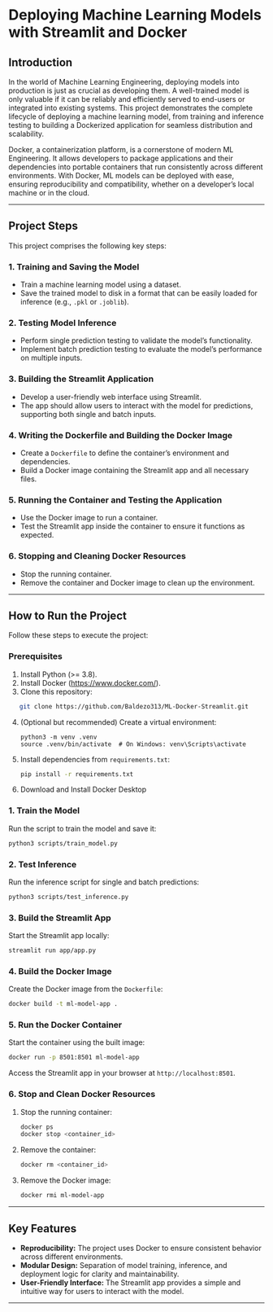 # Deploying Machine Learning Models with Streamlit and Docker

## Introduction

In the world of Machine Learning Engineering, deploying models into production is just as crucial as developing them. A well-trained model is only valuable if it can be reliably and efficiently served to end-users or integrated into existing systems. This project demonstrates the complete lifecycle of deploying a machine learning model, from training and inference testing to building a Dockerized application for seamless distribution and scalability.

Docker, a containerization platform, is a cornerstone of modern ML Engineering. It allows developers to package applications and their dependencies into portable containers that run consistently across different environments. With Docker, ML models can be deployed with ease, ensuring reproducibility and compatibility, whether on a developer’s local machine or in the cloud.

---

## Project Steps

This project comprises the following key steps:

### 1. Training and Saving the Model
- Train a machine learning model using a dataset.
- Save the trained model to disk in a format that can be easily loaded for inference (e.g., `.pkl` or `.joblib`).

### 2. Testing Model Inference
- Perform single prediction testing to validate the model’s functionality.
- Implement batch prediction testing to evaluate the model’s performance on multiple inputs.

### 3. Building the Streamlit Application
- Develop a user-friendly web interface using Streamlit.
- The app should allow users to interact with the model for predictions, supporting both single and batch inputs.

### 4. Writing the Dockerfile and Building the Docker Image
- Create a `Dockerfile` to define the container’s environment and dependencies.
- Build a Docker image containing the Streamlit app and all necessary files.

### 5. Running the Container and Testing the Application
- Use the Docker image to run a container.
- Test the Streamlit app inside the container to ensure it functions as expected.

### 6. Stopping and Cleaning Docker Resources
- Stop the running container.
- Remove the container and Docker image to clean up the environment.

---

## How to Run the Project

Follow these steps to execute the project:

### Prerequisites
1. Install Python (>= 3.8).
2. Install Docker (https://www.docker.com/).
3. Clone this repository:
```bash
   git clone https://github.com/Baldezo313/ML-Docker-Streamlit.git
   ```
4. (Optional but recommended) Create a virtual environment:
   ```b   ash
   python3 -m venv .venv
   source .venv/bin/activate  # On Windows: venv\Scripts\activate
   ```
5. Install dependencies from `requirements.txt`:
   ```bash
   pip install -r requirements.txt
   ```
6. Download and Install Docker Desktop

### 1. Train the Model
Run the script to train the model and save it:
```bash
python3 scripts/train_model.py
```

### 2. Test Inference
Run the inference script for single and batch predictions:
```bash
python3 scripts/test_inference.py
```

### 3. Build the Streamlit App
Start the Streamlit app locally:
```bash
streamlit run app/app.py
```

### 4. Build the Docker Image
Create the Docker image from the `Dockerfile`:
```bash
docker build -t ml-model-app .
```

### 5. Run the Docker Container
Start the container using the built image:
```bash
docker run -p 8501:8501 ml-model-app
```
Access the Streamlit app in your browser at `http://localhost:8501`.

### 6. Stop and Clean Docker Resources
1. Stop the running container:
   ```bash
   docker ps
   docker stop <container_id>
   ```
2. Remove the container:
   ```bash
   docker rm <container_id>
   ```
3. Remove the Docker image:
   ```bash
   docker rmi ml-model-app
   ```

---

## Key Features
- **Reproducibility:** The project uses Docker to ensure consistent behavior across different environments.
- **Modular Design:** Separation of model training, inference, and deployment logic for clarity and maintainability.
- **User-Friendly Interface:** The Streamlit app provides a simple and intuitive way for users to interact with the model.

---
